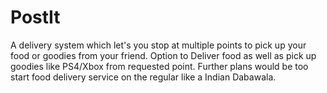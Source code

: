 # PostIt
A delivery system which let's you stop at multiple points to pick up your food or goodies from your friend. 
Option to Deliver food as well as pick up goodies like PS4/Xbox from requested point. 
Further plans would be too start food delivery service on the regular like a Indian Dabawala. 


